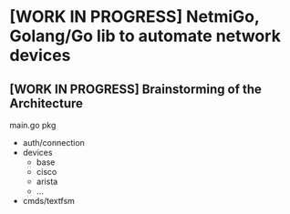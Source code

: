 # [WORK IN PROGRESS] NetmiGo, Golang/Go lib to automate network devices

## [WORK IN PROGRESS] Brainstorming of the Architecture

main.go
pkg

* auth/connection
* devices
  * base
  * cisco
  * arista
  * ...
* cmds/textfsm
